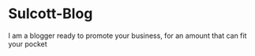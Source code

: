 # Sulcott-Blog
I am a blogger ready to promote your business, for an amount that can fit your pocket
